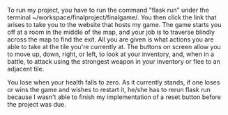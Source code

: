 To run my project, you have to run the command "flask run" under the terminal ~/workspace/finalproject/finalgame/. You then click the link that arises to
take you to the website that hosts my game. The game starts you off at a room in the middle of the map, and your job is to traverse blindly across the map
to find the exit. All you are given is what actions you are able to take at the tile you're currently at. The buttons on screen allow you to move up, down, right, or left,
to look at your inventory, and, when in a battle, to attack using the strongest weapon in your inventory or flee to an adjacent tile.

You lose when your health falls to zero. As it currently stands, if one loses or wins the game and wishes to restart it, he/she has to rerun flask run
because I wasn't able to finish my implementation of a reset button before the project was due.